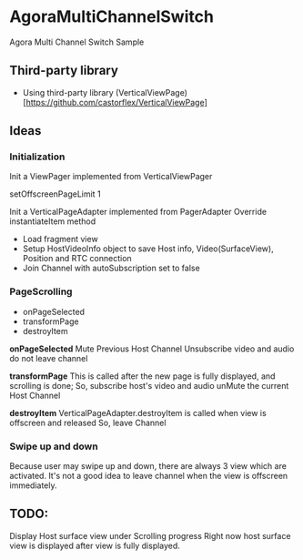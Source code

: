 # AgoraMultiChannelSwitch
Agora Multi Channel Switch Sample

## Third-party library
* Using third-party library (VerticalViewPage)[https://github.com/castorflex/VerticalViewPage]

## Ideas

### Initialization
Init a ViewPager implemented from VerticalViewPager

setOffscreenPageLimit 1

Init a VerticalPageAdapter implemented from PagerAdapter 
Override instantiateItem method
* Load fragment view
* Setup HostVideoInfo object to save Host info, Video(SurfaceView), Position and RTC connection
* Join Channel with autoSubscription set to false

### PageScrolling

* onPageSelected
* transformPage
* destroyItem

**onPageSelected**
Mute Previous Host Channel
Unsubscribe video and audio
do not leave channel

**transformPage**
This is called after the new page is fully displayed, and scrolling is done;
So, 
subscribe host's video and audio
unMute the current Host Channel

**destroyItem**
VerticalPageAdapter.destroyItem is called when view is offscreen and released
So, leave Channel


### Swipe up and down
Because user may swipe up and down, there are always 3 view which are activated.
It's not a good idea to leave channel when the view is offscreen immediately.

## TODO:
Display Host surface view under Scrolling progress
Right now host surface view is displayed after view is fully displayed.

